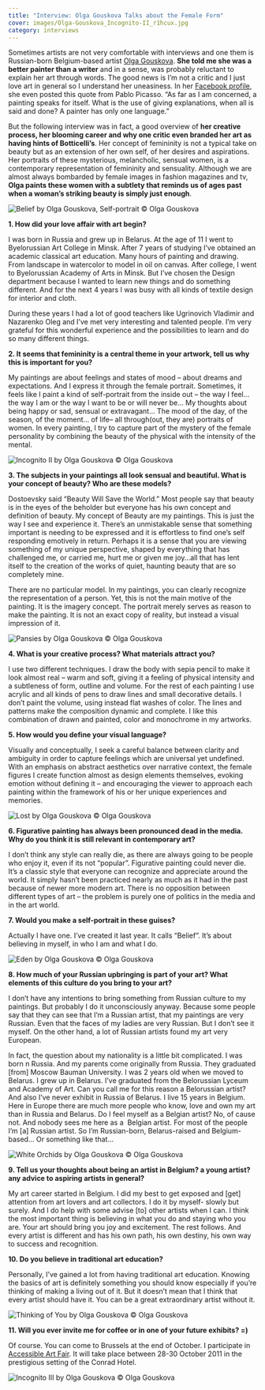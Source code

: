 ```yaml
---
title: "Interview: Olga Gouskova Talks about the Female Form"
cover: images/Olga-Gouskova_Incognito-II_r1hcux.jpg
category: interviews
---
```


Sometimes artists are not very comfortable with interviews and one them is Russian-born Belgium-based artist [Olga Gouskova](http://www.olga-gouskova.be/ "Olga Gouskova"). **She told me she was a better painter than a writer** and in a sense, was probably reluctant to explain her art through words. The good news is I’m not a critic and I just love art in general so I understand her uneasiness. In her [Facebook profile](http://www.facebook.com/OlgaGouskovaArt "Olga Gouskova Facebook"), she even posted this quote from Pablo Picasso. “As far as I am concerned, a painting speaks for itself. What is the use of giving explanations, when all is said and done? A painter has only one language.”

But the following interview was in fact, a good overview of **her creative process, her blooming career and why one critic even branded her art as having hints of Botticelli’s**. Her concept of femininity is not a typical take on beauty but as an extension of her own self, of her desires and aspirations. Her portraits of these mysterious, melancholic, sensual women, is a contemporary representation of femininity and sensuality. Although we are almost always bombarded by female images in fashion magazines and tv, **Olga paints these women with a subtlety that reminds us of ages past when a woman’s striking beauty is simply just enough**.

![](http://res.cloudinary.com/dhyfq3kop/image/upload/v1425126720/OlgaGouskova_BELIEF-self-portrait_expqc8.jpg "Belief by Olga Gouskova, Self-portrait © Olga Gouskova")

**1. How did your love affair with art begin?**

I was born in Russia and grew up in Belarus. At the age of 11 I went to Byelorussian Art College in Minsk. After 7 years of studying I’ve obtained an academic classical art education. Many hours of painting and drawing. From landscape in watercolor to model in oil on canvas. After college, I went to Byelorussian Academy of Arts in Minsk. But I’ve chosen the Design department because I wanted to learn new things and do something different. And for the next 4 years I was busy with all kinds of textile design for interior and cloth.

During these years I had a lot of good teachers like Ugrinovich Vladimir and Nazarenko Oleg and I’ve met very interesting and talented people. I’m very grateful for this wonderful experience and the possibilities to learn and do so many different things.

**2. It seems that femininity is a central theme in your artwork, tell us why this is important for you?**

My paintings are about feelings and states of mood – about dreams and expectations. And I express it through the female portrait. Sometimes, it feels like I paint a kind of self-portrait from the inside out – the way I feel… the way I am or the way I want to be or will never be… My thoughts about being happy or sad, sensual or extravagant… The mood of the day, of the season, of the moment… of life– all through(out, they are) portraits of women. In every painting, I try to capture part of the mystery of the female personality by combining the beauty of the physical with the intensity of the mental.

![](http://res.cloudinary.com/dhyfq3kop/image/upload/v1425126719/Olga-Gouskova_Incognito-II_r1hcux.jpg "Incognito II by Olga Gouskova © Olga Gouskova")

**3. The subjects in your paintings all look sensual and beautiful. What is your concept of beauty? Who are these models?**

Dostoevsky said “Beauty Will Save the World.” Most people say that beauty is in the eyes of the beholder but everyone has his own concept and definition of beauty. My concept of Beauty are my paintings. This is just the way I see and experience it. There’s an unmistakable sense that something important is needing to be expressed and it is effortless to find one’s self responding emotively in return. Perhaps it is a sense that you are viewing something of my unique perspective, shaped by everything that has challenged me, or carried me, hurt me or given me joy…all that has lent itself to the creation of the works of quiet, haunting beauty that are so completely mine.

There are no particular model. In my paintings, you can clearly recognize the representation of a person. Yet, this is not the main motive of the painting. It is the imagery concept. The portrait merely serves as reason to make the painting. It is not an exact copy of reality, but instead a visual impression of it.

![](http://res.cloudinary.com/dhyfq3kop/image/upload/v1425126718/OlgaGouskova_Pansies_pvbkfn.jpg "Pansies by Olga Gouskova © Olga Gouskova")

**4. What is your creative process? What materials attract you?**

I use two different techniques. I draw the body with sepia pencil to make it look almost real – warm and soft, giving it a feeling of physical intensity and a subtleness of form, outline and volume. For the rest of each painting I use acrylic and all kinds of pens to draw lines and small decorative details. I don’t paint the volume, using instead flat washes of color. The lines and patterns make the composition dynamic and complete. I like this combination of drawn and painted, color and monochrome in my artworks.

**5. How would you define your visual language?**

Visually and conceptually, I seek a careful balance between clarity and ambiguity in order to capture feelings which are universal yet undefined. With an emphasis on abstract aesthetics over narrative context, the female figures I create function almost as design elements themselves, evoking emotion without defining it – and encouraging the viewer to approach each painting within the framework of his or her unique experiences and memories.

![](http://res.cloudinary.com/dhyfq3kop/image/upload/v1425126717/OlgaGouskova_Lost_uxxsej.jpg "Lost by Olga Gouskova © Olga Gouskova")

**6. Figurative painting has always been pronounced dead in the media. Why do you think it is still relevant in contemporary art?**

I don’t think any style can really die, as there are always going to be people who enjoy it, even if its not “popular”. Figurative painting could never die. It’s a classic style that everyone can recognize and appreciate around the world. It simply hasn’t been practiced nearly as much as it had in the past because of newer more modern art. There is no opposition between different types of art – the problem is purely one of politics in the media and in the art world.

**7. Would you make a self-portrait in these guises?**

Actually I have one. I’ve created it last year. It calls “Belief”. It’s about believing in myself, in who I am and what I do.

![](http://res.cloudinary.com/dhyfq3kop/image/upload/v1425126716/OlgaGouskova_Eden_m5m7c6.jpg "Eden by Olga Gouskova © Olga Gouskova")

**8. How much of your Russian upbringing is part of your art? What elements of this culture do you bring to your art?**

I don’t have any intentions to bring something from Russian culture to my paintings. But probably I do it unconsciously anyway. Because some people say that they can see that I’m a Russian artist, that my paintings are very Russian. Even that the faces of my ladies are very Russian. But I don’t see it myself. On the other hand, a lot of Russian artists found my art very European.

In fact, the question about my nationality is a little bit complicated. I was born n Russia. And my parents come originally from Russia. They graduated [from] Moscow Bauman University. I was 2 years old when we moved to Belarus. I grew up in Belarus. I’ve graduated from the Belorussian Lyceum and Academy of Art. Can you call me for this reason a Belorussian artist? And also I’ve never exhibit in Russia of Belarus. I live 15 years in Belgium. Here in Europe there are much more people who know, love and own my art than in Russia and Belarus. Do I feel myself as a Belgian artist? No, of cause not. And nobody sees me here as a  Belgian artist. For most of the people I’m [a] Russian artist. So I’m Russian-born, Belarus-raised and Belgium-based… Or something like that…

![](http://res.cloudinary.com/dhyfq3kop/image/upload/v1425126715/OlgaGouskova_White-Orchids_wwyk63.jpg "White Orchids by Olga Gouskova © Olga Gouskova")

**9. Tell us your thoughts about being an artist in Belgium? a young artist? any advice to aspiring artists in general?**

My art career started in Belgium. I did my best to get exposed and [get] attention from art lovers and art collectors. I do it by myself- slowly but surely. And I do help with some advise [to] other artists when I can. I think the most important thing is believing in what you do and staying who you are. Your art should bring you joy and excitement. The rest follows. And every artist is different and has his own path, his own destiny, his own way to success and recognition.

**10. Do you believe in traditional art education?**

Personally, I’ve gained a lot from having traditional art education. Knowing the basics of art is definitely something you should know especially if you’re thinking of making a living out of it. But it doesn’t mean that I think that every artist should have it. You can be a great extraordinary artist without it.

![](http://res.cloudinary.com/dhyfq3kop/image/upload/v1425126714/OlgaGouskova_Thinking-of-You_ww4hch.jpg "Thinking of You by Olga Gouskova © Olga Gouskova")

**11. Will you ever invite me for coffee or in one of your future exhibits? =)**

Of course. You can come to Brussels at the end of October. I participate in [Accessible Art Fair](http://www.accessibleartfair.com/ "Accessible Art Fair"). It will take place between 28-30 October 2011 in the prestigious setting of the Conrad Hotel.

![](http://res.cloudinary.com/dhyfq3kop/image/upload/v1425126712/OlgaGouskova_Incognito-III_ja3juj.jpg "Incognito III by Olga Gouskova © Olga Gouskova")
